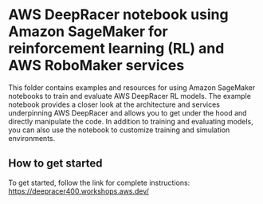 # AWS DeepRacer notebook using Amazon SageMaker for reinforcement learning (RL) and AWS RoboMaker services

This folder contains examples and resources for using Amazon SageMaker notebooks to train and evaluate AWS DeepRacer RL models. The example notebook provides a closer look at the architecture and services underpinning AWS DeepRacer and allows you to get under the hood and directly manipulate the code. In addition to training and evaluating models, you can also use the notebook to customize training and simulation environments. 

## How to get started

To get started, follow the link for complete instructions: https://deepracer400.workshops.aws.dev/ 
